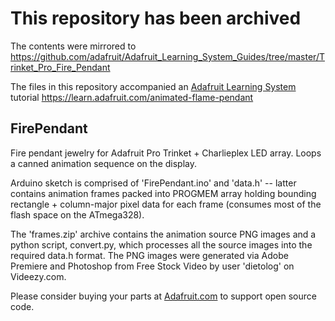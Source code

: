# This repository has been archived

The contents were mirrored to https://github.com/adafruit/Adafruit_Learning_System_Guides/tree/master/Trinket_Pro_Fire_Pendant

The files in this repository accompanied an [Adafruit Learning System](https://learn.adafruit.com) tutorial 
https://learn.adafruit.com/animated-flame-pendant

## FirePendant

Fire pendant jewelry for Adafruit Pro Trinket + Charlieplex LED array. Loops a canned animation sequence on the display.

Arduino sketch is comprised of 'FirePendant.ino' and 'data.h' -- latter contains animation frames packed into PROGMEM array holding bounding rectangle + column-major pixel data for each frame (consumes most of the flash space on the ATmega328).

The 'frames.zip' archive contains the animation source PNG images and a python script, convert.py, which processes all the source images into the required data.h  format. The PNG images were generated via Adobe Premiere and Photoshop from Free Stock Video by user 'dietolog' on Videezy.com.

Please consider buying your parts at [Adafruit.com](https://www.adafruit.com) to support open source code.

